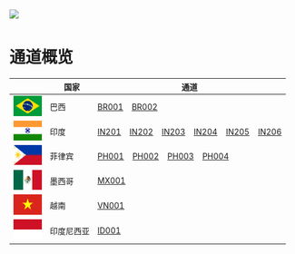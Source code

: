 # <img src="assets/images/logo.png" height=20> 
# 通道概览

||&nbsp;&nbsp;国家|通道|
|--|-------|------|
|<img src="assets/images/巴西.png">|巴西|[BR001](../apis/代收.html)&nbsp;&nbsp;&nbsp;&nbsp;[BR002](../apis/代收(skb).html)| 
|<img src="assets/images/印度.png">|印度|[IN201](../apis/代收(201).html)&nbsp;&nbsp;&nbsp;&nbsp;[IN202](../apis/代收(202).html)&nbsp;&nbsp;&nbsp;&nbsp;[IN203](../apis/代收(203).html)&nbsp;&nbsp;&nbsp;&nbsp;[IN204](../apis/代收(204).html)&nbsp;&nbsp;&nbsp;&nbsp;[IN205](../apis/代收(205).html)&nbsp;&nbsp;&nbsp;&nbsp;[IN206](../apis/代收(206).html)|
|<img src="assets/images/菲律宾.png">|菲律宾|[PH001](../apis/代收(cs).html)&nbsp;&nbsp;&nbsp;&nbsp;[PH002](../apis/代收(lf).html)&nbsp;&nbsp;&nbsp;&nbsp;[PH003](../apis/代收(rb).html)&nbsp;&nbsp;&nbsp;&nbsp;[PH004](../apis/代收(lft1).html)|
|<img src="assets/images/墨西哥.png">|墨西哥|[MX001](../apis/代收(sp).html)|
|<img src="assets/images/越南.png">|越南|[VN001](../apis/代收(ly).html)| 
|<img src="assets/images/印度尼西亚.png">|印度尼西亚|[ID001](../apis/代收(wa).html)| 
